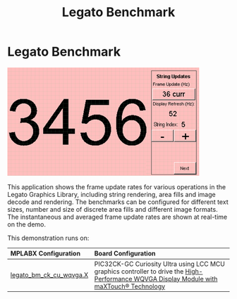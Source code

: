 ﻿---
parent: Example Applications
title: Legato Benchmark
nav_order: 3
---

# Legato Benchmark

![](./../../images/legato_bm_wqvga_run1.png)

This application shows the frame update rates for various operations in the Legato Graphics Library, including string rendering, area fills and image decode and rendering. The benchmarks can be configured for different text sizes, number and size of discrete area fills and different image formats. The instantaneous and averaged frame update rates are shown at real-time on the demo.

This demonstration runs on:

|MPLABX Configuration|Board Configuration|
|:-------------------|:------------------|
|[legato_bm_ck_cu_wqvga.X](./firmware/legato_bm_ck_cu_wqvga.X/readme.md)|PIC32CK-GC Curiosity Ultra using LCC MCU graphics controller to drive the [High-Performance WQVGA Display Module with maXTouch® Technology](https://www.microchip.com/DevelopmentTools/ProductDetails/PartNO/AC320005-4)|


 
